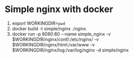 # Simple nginx with docker

1. export WORKINGDIR=`pwd`
2. docker build -t simple/nginx ./nginx
3. docker run -p 8080:80 --name simple_nginx -v $WORKINGDIR/nginx/conf/:/etc/nginx/ -v $WORKINGDIR/nginx/html:/var/www -v $WORKINGDIR/nginx/log:/var/log/nginx -d simple/nginx
